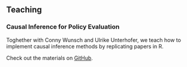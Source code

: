 ## Teaching 

### Causal Inference for Policy Evaluation 

Toghether with Conny Wunsch and Ulrike Unterhofer, we teach how to implement causal inference methods by replicating papers in R. 

Check out the materials on [GitHub](https://github.com/verazb/Hippo). 

